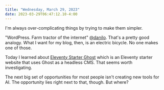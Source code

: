 ```yaml
---
title: "Wednesday, March 29, 2023"
date: 2023-03-29T06:47:12.10-4:00
---
```


I'm always over-complicating things by trying to make them simpler.

"WordPress. Farm tractor of the internet" [@danilo](https://hachyderm.io/@danilo/110104318183642855). That's a pretty good analogy. What I want for my blog, then, is an electric bicycle. No one makes one of those.

Today I learned about [Eleventy Starter Ghost](https://github.com/TryGhost/eleventy-starter-ghost) which is an Eleventy starter website that uses Ghost as a headless CMS. That seems worth investigating.

The next big set of opportunities for most people isn't creating new tools for AI. The opportunity lies right next to that, though. But where? 

